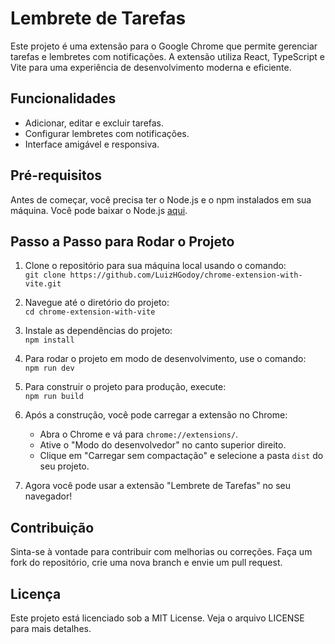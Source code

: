 # Lembrete de Tarefas

Este projeto é uma extensão para o Google Chrome que permite gerenciar tarefas e lembretes com notificações. A extensão utiliza React, TypeScript e Vite para uma experiência de desenvolvimento moderna e eficiente.

## Funcionalidades

- Adicionar, editar e excluir tarefas.
- Configurar lembretes com notificações.
- Interface amigável e responsiva.

## Pré-requisitos

Antes de começar, você precisa ter o Node.js e o npm instalados em sua máquina. Você pode baixar o Node.js [aqui](https://nodejs.org/).

## Passo a Passo para Rodar o Projeto

1. Clone o repositório para sua máquina local usando o comando:  
   `git clone https://github.com/LuizHGodoy/chrome-extension-with-vite.git`  
   

2. Navegue até o diretório do projeto:  
   `cd chrome-extension-with-vite`

3. Instale as dependências do projeto:  
   `npm install`

4. Para rodar o projeto em modo de desenvolvimento, use o comando:  
   `npm run dev`

5. Para construir o projeto para produção, execute:  
   `npm run build`

6. Após a construção, você pode carregar a extensão no Chrome:  
   - Abra o Chrome e vá para `chrome://extensions/`.  
   - Ative o "Modo do desenvolvedor" no canto superior direito.  
   - Clique em "Carregar sem compactação" e selecione a pasta `dist` do seu projeto.

7. Agora você pode usar a extensão "Lembrete de Tarefas" no seu navegador!

## Contribuição

Sinta-se à vontade para contribuir com melhorias ou correções. Faça um fork do repositório, crie uma nova branch e envie um pull request.

## Licença

Este projeto está licenciado sob a MIT License. Veja o arquivo LICENSE para mais detalhes.